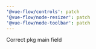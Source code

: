 ```yaml
---
'@vue-flow/controls': patch
'@vue-flow/node-resizer': patch
'@vue-flow/node-toolbar': patch
---
```


Correct pkg main field
